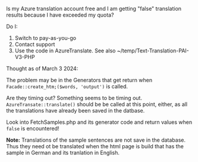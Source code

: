 Is my Azure translation account free and I am getting "false" translation results because I have exceeded 
my quota?

Do I: 
1. Switch to pay-as-you-go
2. Contact support
3. Use the code in AzureTranslate. See also ~/temp/Text-Translation-PAI-V3-PHP

Thought as of March 3 2024:

The problem may be in the Generators that get return when `Facade::create_htm;($words, 'output')` is called.

Are they timing out? Something seems to be timing out. `AzureTransate::translate()` should be be called at this point, either, as all the 
translations have already been saved in the datbase.

Look into FetchSamples.php and its generator code and return values when `false` is encountered!

**Note:** Translations of the sample sentences are not save in the database. Thus they need ot be translated when the html page is build that
has the sample in German and its tranlation in English.
